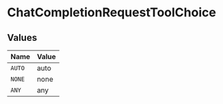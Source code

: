 # ChatCompletionRequestToolChoice


## Values

| Name   | Value  |
| ------ | ------ |
| `AUTO` | auto   |
| `NONE` | none   |
| `ANY`  | any    |